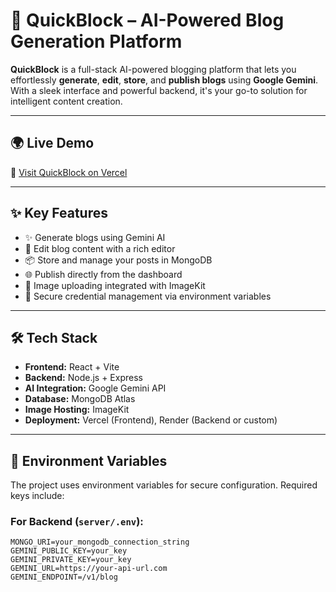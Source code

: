 # 🚀 QuickBlock – AI-Powered Blog Generation Platform

**QuickBlock** is a full-stack AI-powered blogging platform that lets you effortlessly **generate**, **edit**, **store**, and **publish blogs** using **Google Gemini**. With a sleek interface and powerful backend, it's your go-to solution for intelligent content creation.

---

## 🌍 Live Demo

🔗 [Visit QuickBlock on Vercel](https://quick-blog-theta-five.vercel.app)

---

## ✨ Key Features

- ✨ Generate blogs using Gemini AI
- 📝 Edit blog content with a rich editor
- 📦 Store and manage your posts in MongoDB
- 🌐 Publish directly from the dashboard
- 📸 Image uploading integrated with ImageKit
- 🔐 Secure credential management via environment variables

---

## 🛠️ Tech Stack

- **Frontend:** React + Vite
- **Backend:** Node.js + Express
- **AI Integration:** Google Gemini API
- **Database:** MongoDB Atlas
- **Image Hosting:** ImageKit
- **Deployment:** Vercel (Frontend), Render (Backend or custom)

---

## 🔐 Environment Variables

The project uses environment variables for secure configuration. Required keys include:

### For Backend (`server/.env`):

```env
MONGO_URI=your_mongodb_connection_string
GEMINI_PUBLIC_KEY=your_key
GEMINI_PRIVATE_KEY=your_key
GEMINI_URL=https://your-api-url.com
GEMINI_ENDPOINT=/v1/blog
